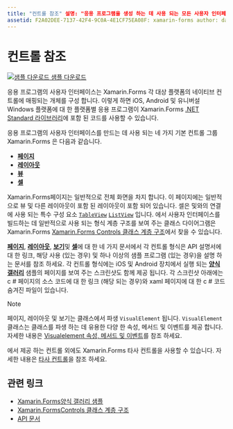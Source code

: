 ```yaml
---
title: "컨트롤 참조" 설명: "응용 프로그램을 생성 하는 데 사용 되는 모든 사용자 인터페이스 요소에 대 한 설명 Xamarin.Forms 입니다. 이 문서에서는 응용 프로그램의 사용자 인터페이스를 구성 하는 컨트롤 그룹을 나열 Xamarin.Forms 합니다. "
assetid: F2A02DEE-7137-42F4-9C0A-4E1CF75EA08F: xamarin-forms author: davidbritch: dabritch:: 08/08/2019-loc: [ Xamarin.Forms ,]입니다. Xamarin.Essentials
---
```


# <a name="controls-reference"></a>컨트롤 참조

[![샘플 다운로드](~/media/shared/download.png) 샘플 다운로드](https://docs.microsoft.com/samples/xamarin/xamarin-forms-samples/formsgallery/)

응용 프로그램의 사용자 인터페이스는 Xamarin.Forms 각 대상 플랫폼의 네이티브 컨트롤에 매핑되는 개체를 구성 합니다. 이렇게 하면 iOS, Android 및 유니버설 Windows 플랫폼에 대 한 플랫폼별 응용 프로그램이 Xamarin.Forms [.NET Standard 라이브러리](~/cross-platform/app-fundamentals/net-standard.md)에 포함 된 코드를 사용할 수 있습니다.

응용 프로그램의 사용자 인터페이스를 만드는 데 사용 되는 네 가지 기본 컨트롤 그룹 Xamarin.Forms 은 다음과 같습니다.

- [**페이지**](pages.md)
- [**레이아웃**](layouts.md)
- [**뷰**](views.md)
- [**셀**](cells.md)

Xamarin.Forms페이지는 일반적으로 전체 화면을 차지 합니다. 이 페이지에는 일반적으로 뷰 및 다른 레이아웃이 포함 된 레이아웃이 포함 되어 있습니다. 셀은 및와의 연결에 사용 되는 특수 구성 요소 [`TableView`](views.md#tableview) [`ListView`](views.md#listview) 입니다. 에서 사용자 인터페이스를 빌드하는 데 일반적으로 사용 되는 형식 계층 구조를 보여 주는 클래스 다이어그램은 Xamarin.Forms [ Xamarin.Forms Controls 클래스 계층 구조](~/xamarin-forms/internals/class-hierarchy.md)에서 찾을 수 있습니다.

[**페이지**](pages.md), [**레이아웃**](layouts.md), [**보기**](views.md)및 [**셀**](cells.md)에 대 한 네 가지 문서에서 각 컨트롤 형식은 API 설명서에 대 한 링크, 해당 사용 (있는 경우) 및 하나 이상의 샘플 프로그램 (있는 경우)을 설명 하는 문서를 참조 하세요. 각 컨트롤 형식에는 iOS 및 Android 장치에서 실행 되는 [**양식 갤러리**](https://docs.microsoft.com/samples/xamarin/xamarin-forms-samples/formsgallery) 샘플의 페이지를 보여 주는 스크린샷도 함께 제공 됩니다. 각 스크린샷 아래에는 c # 페이지의 소스 코드에 대 한 링크 (해당 되는 경우)와 xaml 페이지에 대 한 c # 코드 숨겨진 파일이 있습니다.

> [!NOTE]
> 페이지, 레이아웃 및 보기는 클래스에서 파생 `VisualElement` 됩니다. `VisualElement`클래스는 클래스를 파생 하는 데 유용한 다양 한 속성, 메서드 및 이벤트를 제공 합니다. 자세한 내용은 [Visualelement 속성, 메서드 및 이벤트](common-properties.md)를 참조 하세요.

에서 제공 하는 컨트롤 외에도 Xamarin.Forms 타사 컨트롤을 사용할 수 있습니다. 자세한 내용은 [타사 컨트롤](thirdparty.md)을 참조 하세요.

## <a name="related-links"></a>관련 링크

- [Xamarin.Forms양식 갤러리 샘플](https://docs.microsoft.com/samples/xamarin/xamarin-forms-samples/formsgallery)
- [Xamarin.FormsControls 클래스 계층 구조](~/xamarin-forms/internals/class-hierarchy.md)
- [API 문서](https://docs.microsoft.com/dotnet/api/xamarin.forms?view=xamarin-forms)
